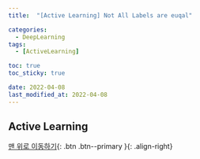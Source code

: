 ```yaml
---
title:  "[Active Learning] Not All Labels are euqal" 

categories:
  - DeepLearning
tags:
  - [ActiveLearning]

toc: true
toc_sticky: true

date: 2022-04-08
last_modified_at: 2022-04-08
---
```


## Active Learning




[맨 위로 이동하기](#){: .btn .btn--primary }{: .align-right}

